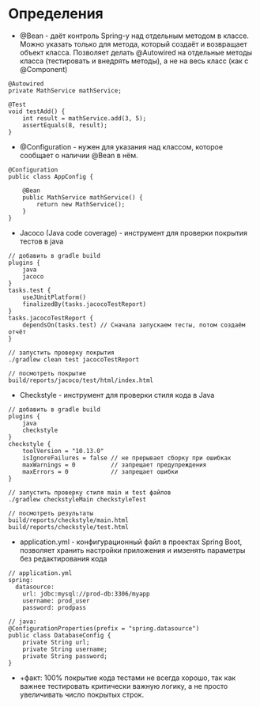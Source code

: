 # Определения

- @Bean - даёт контроль Spring-у над отдельным методом в классе. Можно указать только для метода, который создаёт и возвращает объект класса. Позволяет делать @Autowired на отдельные методы класса (тестировать и внедрять методы), а не на весь класс (как с @Component)

```
@Autowired
private MathService mathService;

@Test
void testAdd() {
    int result = mathService.add(3, 5);
    assertEquals(8, result);
}
```

- @Configuration - нужен для указания над классом, которое сообщает о наличии @Bean в нём.

```
@Configuration
public class AppConfig {

    @Bean
    public MathService mathService() {
        return new MathService();
    }
}
```

- Jacoco (Java сode сoverage) - инструмент для проверки покрытия тестов в java

```
// добавить в gradle build
plugins {
    java
    jacoco
}
tasks.test {
    useJUnitPlatform()
    finalizedBy(tasks.jacocoTestReport)
}
tasks.jacocoTestReport {
    dependsOn(tasks.test) // Сначала запускаем тесты, потом создаём отчёт
}

// запустить проверку покрытия
./gradlew clean test jacocoTestReport

// посмотреть покрытие
build/reports/jacoco/test/html/index.html
```


- Checkstyle - инструмент для проверки стиля кода в Java

```
// добавить в gradle build
plugins {
    java
    checkstyle
}
checkstyle {
    toolVersion = "10.13.0"
    isIgnoreFailures = false // не прерывает сборку при ошибках
    maxWarnings = 0          // запрещает предупреждения
    maxErrors = 0            // запрещает ошибки
}

// запустить проверку стиля main и test файлов
./gradlew checkstyleMain checkstyleTest

// посмотреть результаты
build/reports/checkstyle/main.html 
build/reports/checkstyle/test.html 
```

- application.yml - конфигурационный файл в проектах Spring Boot, позволяет хранить настройки приложения и имзенять параметры без редактирования кода

```
// application.yml
spring:
  datasource:
    url: jdbc:mysql://prod-db:3306/myapp
    username: prod_user
    password: prodpass
    
// java:
@ConfigurationProperties(prefix = "spring.datasource")
public class DatabaseConfig {
    private String url;
    private String username;
    private String password;
}
```

- +факт: 100% покрытие кода тестами не всегда хорошо, так как важнее тестировать критически важную логику, а не просто увеличивать число покрытых строк.
